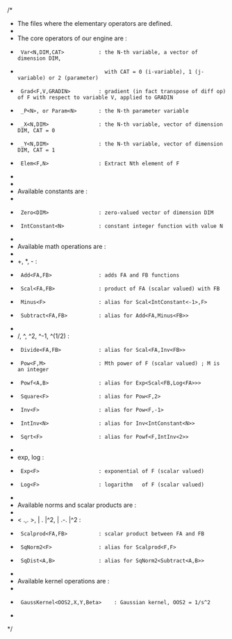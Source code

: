 /*
 * The files where the elementary operators are defined.
 *
 * The core operators of our engine are :
 *      Var<N,DIM,CAT>           : the N-th variable, a vector of dimension DIM,
 *                                 with CAT = 0 (i-variable), 1 (j-variable) or 2 (parameter)
 *      Grad<F,V,GRADIN>         : gradient (in fact transpose of diff op) of F with respect to variable V, applied to GRADIN
 *      _P<N>, or Param<N>       : the N-th parameter variable
 *      _X<N,DIM>                : the N-th variable, vector of dimension DIM, CAT = 0
 *      _Y<N,DIM>                : the N-th variable, vector of dimension DIM, CAT = 1
 *      Elem<F,N>                : Extract Nth element of F
 *
 *
 * Available constants are :
 *
 *      Zero<DIM>                : zero-valued vector of dimension DIM
 *      IntConstant<N>           : constant integer function with value N
 *
 * Available math operations are :
 *
 *   +, *, - :
 *      Add<FA,FB>               : adds FA and FB functions
 *      Scal<FA,FB>              : product of FA (scalar valued) with FB
 *      Minus<F>                 : alias for Scal<IntConstant<-1>,F>
 *      Subtract<FA,FB>          : alias for Add<FA,Minus<FB>>
 *
 *   /, ^, ^2, ^-1, ^(1/2) :
 *      Divide<FA,FB>            : alias for Scal<FA,Inv<FB>>
 *      Pow<F,M>                 : Mth power of F (scalar valued) ; M is an integer
 *      Powf<A,B>                : alias for Exp<Scal<FB,Log<FA>>>
 *      Square<F>                : alias for Pow<F,2>
 *      Inv<F>                   : alias for Pow<F,-1>
 *      IntInv<N>                : alias for Inv<IntConstant<N>>
 *      Sqrt<F>                  : alias for Powf<F,IntInv<2>>
 *
 *   exp, log :
 *      Exp<F>                   : exponential of F (scalar valued)
 *      Log<F>                   : logarithm   of F (scalar valued)
 *
 * Available norms and scalar products are :
 *
 *   < .,. >, | . |^2, | .-. |^2 :
 *      Scalprod<FA,FB>          : scalar product between FA and FB
 *      SqNorm2<F>               : alias for Scalprod<F,F>
 *      SqDist<A,B>              : alias for SqNorm2<Subtract<A,B>>
 *
 * Available kernel operations are :
 *
 *      GaussKernel<OOS2,X,Y,Beta>    : Gaussian kernel, OOS2 = 1/s^2
 *
 */
